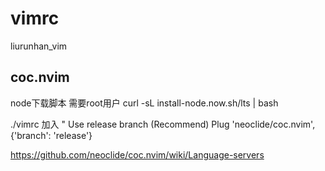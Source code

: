 # vimrc
liurunhan_vim

## coc.nvim
node下载脚本 需要root用户
curl -sL install-node.now.sh/lts | bash

./vimrc 加入
" Use release branch (Recommend)
Plug 'neoclide/coc.nvim', {'branch': 'release'}

https://github.com/neoclide/coc.nvim/wiki/Language-servers
